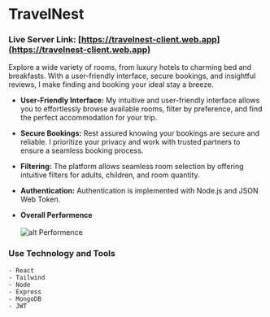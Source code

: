 # TravelNest

### Live Server Link: [https://travelnest-client.web.app](https://travelnest-client.web.app)

Explore a wide variety of rooms, from luxury hotels to charming bed and breakfasts. With a user-friendly interface, secure bookings, and insightful reviews, I make finding and booking your ideal stay a breeze.

* **User-Friendly Interface:** My intuitive and user-friendly interface allows you to effortlessly browse available rooms, filter by preference, and find the perfect accommodation for your trip.

* **Secure Bookings:**  Rest assured knowing your bookings are secure and reliable. I prioritize your privacy and work with trusted partners to ensure a seamless booking process.

* **Filtering:** The platform allows seamless room selection by offering intuitive filters for adults, children, and room quantity.

* **Authentication:**  Authentication is implemented with Node.js and JSON Web Token.

* **Overall Performence** <br> <br> ![alt Performence](https://i.ibb.co/sgygC2m/Screenshot-4.png)

### Use Technology and Tools
    - React
    - Tailwind
    - Node
    - Express
    - MongoDB
    - JWT
